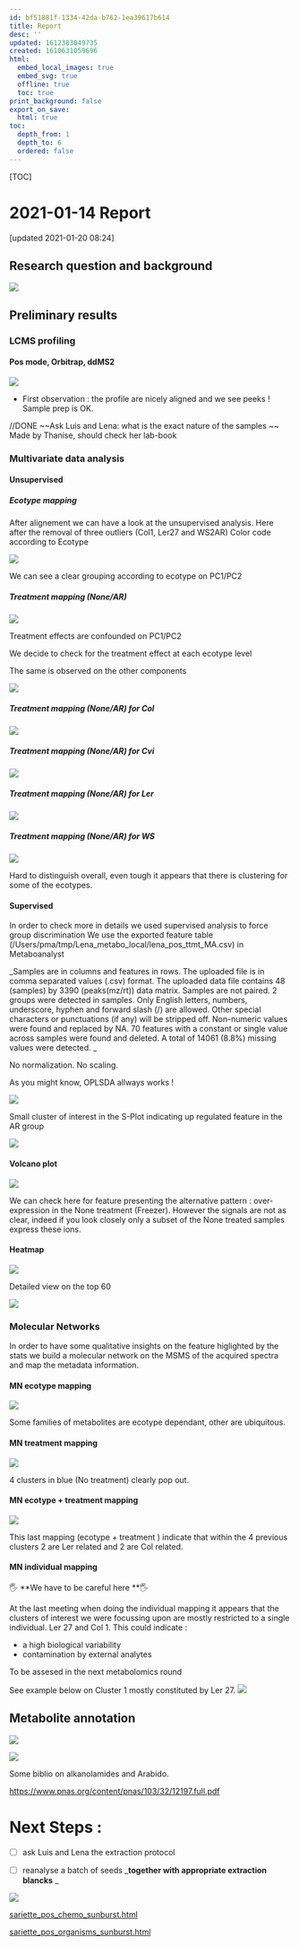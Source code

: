 ```yaml
---
id: bf51881f-1334-42da-b762-1ea39617b614
title: Report
desc: ''
updated: 1612383049735
created: 1610631059696
html:
  embed_local_images: true
  embed_svg: true
  offline: true
  toc: true
print_background: false
export_on_save:
  html: true
toc:
  depth_from: 1
  depth_to: 6
  ordered: false
---
```


[TOC]


# 2021-01-14 Report 

[updated 2021-01-20 08:24]

## Research question and background

![](/assets/images/2021-01-12-19-00-32.png)


## Preliminary results

### LCMS profiling

#### Pos mode, Orbitrap, ddMS2


![](/assets/images/2021-01-12-19-05-46.png)

- First observation : the profile are nicely aligned and we see peeks ! Sample prep is OK.

//DONE ~~Ask Luis and Lena: what is the exact nature of the samples ~~
Made by Thanise, should check her lab-book



### Multivariate data analysis

#### Unsupervised 

##### Ecotype mapping
After alignement we can have a look at the unsupervised analysis.
Here after the removal of three outliers (Col1, Ler27 and WS2AR)
Color code according to Ecotype

![](/assets/images/2021-01-12-19-13-50.png)

We can see a clear grouping according to ecotype on PC1/PC2

##### Treatment mapping (None/AR)

![](/assets/images/2021-01-12-19-17-38.png)

Treatment effects are confounded on PC1/PC2

We decide to check for the treatment effect at each ecotype level

The same is observed on the other components 

![](/assets/images/2021-01-12-19-48-21.png)

##### Treatment mapping (None/AR) for Col

![](/assets/images/2021-01-12-19-22-09.png)


##### Treatment mapping (None/AR) for Cvi

![](/assets/images/2021-01-12-19-23-24.png)


##### Treatment mapping (None/AR) for Ler

![](/assets/images/2021-01-12-19-27-09.png)

##### Treatment mapping (None/AR) for WS

![](/assets/images/2021-01-12-19-31-17.png)

Hard to distinguish overall, even tough it appears that there is clustering for some of the ecotypes.




#### Supervised

In order to check more in details we used supervised analysis to force group discrimination 
We use the exported feature table (/Users/pma/tmp/Lena_metabo_local/lena_pos_ttmt_MA.csv) in Metaboanalyst


_Samples are in columns and features in rows.
The uploaded file is in comma separated values (.csv) format.
The uploaded data file contains 48 (samples) by 3390 (peaks(mz/rt)) data matrix.
Samples are not paired.
2 groups were detected in samples.
Only English letters, numbers, underscore, hyphen and forward slash (/) are allowed.
Other special characters or punctuations (if any) will be stripped off.
Non-numeric values were found and replaced by NA.
70 features with a constant or single value across samples were found and deleted.
A total of 14061 (8.8%) missing values were detected.
_

No normalization.
No scaling.


As you might know, OPLSDA allways works !

![](/assets/images/2021-01-12-19-51-34.png)

Small cluster of interest in the S-Plot indicating up regulated feature in the AR group


![](/assets/images/2021-01-12-19-58-44.png)


#### Volcano plot

![](/assets/images/2021-01-12-20-14-04.png)

We can check here for feature presenting the alternative pattern : over-expression in the None treatment (Freezer). However the signals are not as clear, indeed if you look closely only a subset of the None treated samples express these ions.


#### Heatmap

![](/assets/images/2021-01-14-13-34-35.png)

Detailed view on the top 60 

![](/assets/images/2021-01-14-13-36-50.png)


### Molecular Networks


In order to have some qualitative insights on the feature higlighted by the stats we build a molecular network on the MSMS of the acquired spectra and map the metadata information.

#### MN ecotype mapping
![](/assets/images/2021-01-14-13-55-48.png)

Some families of metabolites are ecotype dependant, other are ubiquitous.

#### MN treatment mapping

![](/assets/images/2021-01-14-14-04-35.png)

4 clusters in blue (No treatment) clearly pop out.

#### MN ecotype + treatment mapping

![](/assets/images/2021-01-14-14-15-53.png)

This last mapping (ecotype + treatment ) indicate that within the 4 previous clusters 2 are Ler related and 2 are Col related.

#### MN individual mapping

🖐️ **We have to be careful here **🖐️

At the last meeting when doing the individual mapping it appears that the clusters of interest we were focussing upon are mostly restricted to a single individual. Ler 27 and Col 1.
This could indicate :
* a high biological variability
* contamination by external analytes

To be assesed in the next metabolomics round


See example below on Cluster 1 mostly constituted by Ler 27.
![](/assets/images/2021-01-20-08-23-15.png)

## Metabolite annotation 


![](/assets/images/2021-01-14-14-45-30.png)

![](/assets/images/2021-01-14-14-46-44.png)

Some biblio on alkanolamides and Arabido.

https://www.pnas.org/content/pnas/103/32/12197.full.pdf



# Next Steps : 

- [ ] ask Luis and Lena the extraction protocol
- [ ] reanalyse a batch of seeds _**together with appropriate extraction blancks** _


![](/assets/images/2021-01-22-10-18-53.png)



[sariette_pos_chemo_sunburst.html](sariette_pos_chemo_sunburst.html)

[sariette_pos_organisms_sunburst.html](sariette_pos_organisms_sunburst.html)

